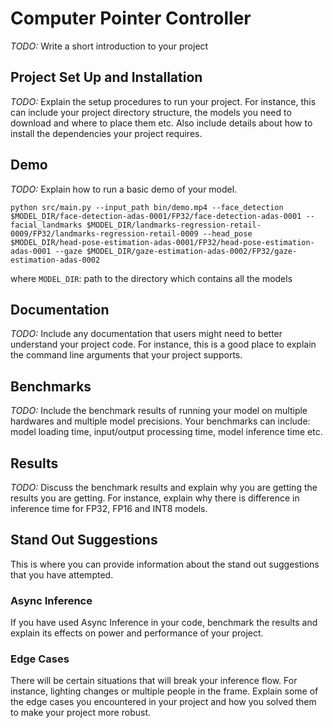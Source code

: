 # Computer Pointer Controller

*TODO:* Write a short introduction to your project

## Project Set Up and Installation
*TODO:* Explain the setup procedures to run your project. For instance, this can include your project directory structure, the models you need to download and where to place them etc. Also include details about how to install the dependencies your project requires.

## Demo
*TODO:* Explain how to run a basic demo of your model.
```
python src/main.py --input_path bin/demo.mp4 --face_detection $MODEL_DIR/face-detection-adas-0001/FP32/face-detection-adas-0001 --facial_landmarks $MODEL_DIR/landmarks-regression-retail-0009/FP32/landmarks-regression-retail-0009 --head_pose $MODEL_DIR/head-pose-estimation-adas-0001/FP32/head-pose-estimation-adas-0001 --gaze $MODEL_DIR/gaze-estimation-adas-0002/FP32/gaze-estimation-adas-0002
```
where `MODEL_DIR`: path to the directory which contains all the models

## Documentation
*TODO:* Include any documentation that users might need to better understand your project code. For instance, this is a good place to explain the command line arguments that your project supports.

## Benchmarks
*TODO:* Include the benchmark results of running your model on multiple hardwares and multiple model precisions. Your benchmarks can include: model loading time, input/output processing time, model inference time etc.

## Results
*TODO:* Discuss the benchmark results and explain why you are getting the results you are getting. For instance, explain why there is difference in inference time for FP32, FP16 and INT8 models.

## Stand Out Suggestions
This is where you can provide information about the stand out suggestions that you have attempted.

### Async Inference
If you have used Async Inference in your code, benchmark the results and explain its effects on power and performance of your project.

### Edge Cases
There will be certain situations that will break your inference flow. For instance, lighting changes or multiple people in the frame. Explain some of the edge cases you encountered in your project and how you solved them to make your project more robust.
